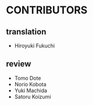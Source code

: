 # CONTRIBUTORS

## translation
* Hiroyuki Fukuchi

## review
* Tomo Dote
* Norio Kobota
* Yuki Machida
* Satoru Koizumi

